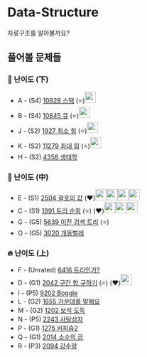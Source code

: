 # Data-Structure
자료구조를 알아볼까요?
## 풀어볼 문제들

### :watermelon: 난이도 (下)
+ A - (S4) [10828 스택](https://www.acmicpc.net/problem/10828) (:star:)<img src = "https://github.com/sulogc.png" width="25" height="25">
+ B - (S4) [10845 큐](https://www.acmicpc.net/problem/10845) (:star:)<img src = "https://github.com/sulogc.png" width="25" height="25">
+ J - (S2) [1927 최소 힙](https://www.acmicpc.net/problem/1927)  (:star:)<img src = "https://github.com/sulogc.png" width="25" height="25">
+ K - (S2) [11279 최대 힙](https://www.acmicpc.net/problem/11279)  (:star:)<img src = "https://github.com/sulogc.png" width="25" height="25">
+ H - (S2) [4358 생태학](https://www.acmicpc.net/problem/4358) 


### :evergreen_tree: 난이도 (中)
+ E - (S1) [2504 괄호의 값](https://www.acmicpc.net/problem/2504) (:heart:)<img src = "https://github.com/sulogc.png" width="25" height="25"><img src = "https://github.com/Frog-Slayer.png" width="25" height="25"><img src = "https://github.com/wocjs.png" width="25" height="25"><img src = "https://github.com/Haaarimmm.png" width="25" height="25">
+ C - (S1) [1991 트리 순회](https://www.acmicpc.net/problem/1991) (:star:) (:heart:)<img src = "https://github.com/sulogc.png" width="25" height="25"><img src = "https://github.com/wocjs.png" width="25" height="25"><img src = "https://github.com/Frog-Slayer.png" width="25" height="25">
+ G - (G5) [5639 이진 검색 트리](https://www.acmicpc.net/problem/5639) (:star:)
+ O - (G5) [3020 개똥벌레](https://www.acmicpc.net/problem/3020)

### :fire: 난이도 (上)
+ F - (Unrated) [6416 트리인가?](https://www.acmicpc.net/problem/6416) 
+ D - (G1) [2042 구간 합 구하기](https://www.acmicpc.net/problem/2042)  (:star:) (:heart:)<img src = "https://github.com/suchshin.png" width="25" height="25">
+ I - (P5) [9202 Boggle](https://www.acmicpc.net/problem/9202)
+ L - (G2) [1655 가운데를 말해요](https://www.acmicpc.net/problem/1655)
+ M - (G2) [1202 보석 도둑](https://www.acmicpc.net/problem/1202)
+ N - (P5) [2243 사탕상자](https://www.acmicpc.net/problem/2243)
+ P - (G1) [1275 커피숍2](https://www.acmicpc.net/problem/1275)
+ Q - (G1) [2014 소수의 곱](https://www.acmicpc.net/problem/2014)
+ R - (P3) [2094 강수량](https://www.acmicpc.net/problem/2094)








